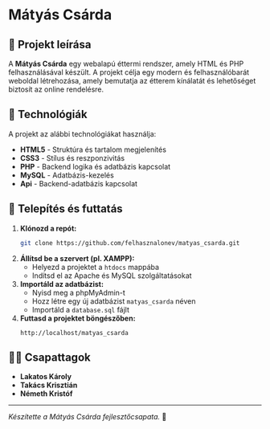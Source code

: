 # Mátyás Csárda


## 📌 Projekt leírása
A **Mátyás Csárda** egy webalapú éttermi rendszer, amely HTML és PHP felhasználásával készült. A projekt célja egy modern és felhasználóbarát weboldal létrehozása, amely bemutatja az étterem kínálatát és lehetőséget biztosít az online rendelésre.

## 🚀 Technológiák
A projekt az alábbi technológiákat használja:
- **HTML5** - Struktúra és tartalom megjelenítés
- **CSS3** - Stílus és reszponzivitás
- **PHP** - Backend logika és adatbázis kapcsolat
- **MySQL** - Adatbázis-kezelés
- **Api** - Backend-adatbázis kapcsolat



## 🔧 Telepítés és futtatás
1. **Klónozd a repót:**
   ```sh
   git clone https://github.com/felhasznalonev/matyas_csarda.git
   ```
2. **Állítsd be a szervert (pl. XAMPP):**
   - Helyezd a projektet a `htdocs` mappába
   - Indítsd el az Apache és MySQL szolgáltatásokat
3. **Importáld az adatbázist:**
   - Nyisd meg a phpMyAdmin-t
   - Hozz létre egy új adatbázist `matyas_csarda` néven
   - Importáld a `database.sql` fájlt
4. **Futtasd a projektet böngészőben:**
   ```
   http://localhost/matyas_csarda
   ```

## 👨‍💻 Csapattagok
- **Lakatos Károly**
- **Takács Krisztián**
- **Németh Kristóf**



---
*Készítette a Mátyás Csárda fejlesztőcsapata.* 🎉

